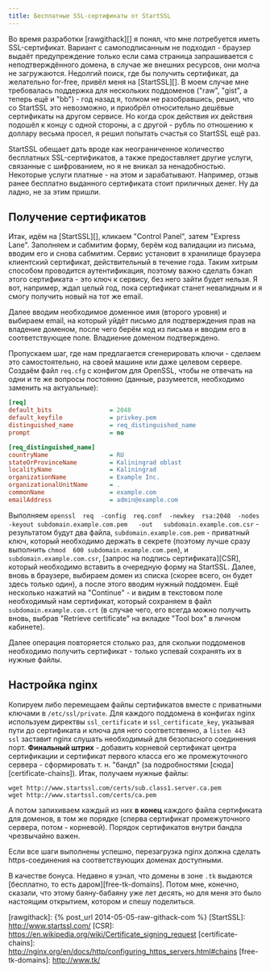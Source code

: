 ```yaml
---
title: Бесплатные SSL-сертификаты от StartSSL
---
```


Во  время  разработки  [rawgithack][]  я   понял,  что  мне  потребуется  иметь
SSL-сертификат.  Вариант  с  самоподписанным   не  подходил  -  браузер  выдаёт
предупреждение  только если  сама  страница  запрашивается с  неподтверждённого
домена,  в случае  же  внешних  ресурсов, они  молча  не загружаются.  Недолгий
поиск,  где бы  получить сертификат,  да  желательно for-free,  привёл меня  на
[StartSSL][]. В моем случае мне требовалась поддержка для нескольких поддоменов
("raw", "gist",  а теперь ещё  и "bb") - год  назад я, толком  не разобравшись,
решил,  что  со  StartSSL  это  невозможно,  и  приобрёл  относительно  дешёвые
сертификаты на  другом сервисе. Но  когда срок  действия их действия  подошёл к
концу с одной стороны, а с другой - рубль по отношению к доллару весьма просел,
я решил попытать счастья со StartSSL ещё раз.

StartSSL   обещает  дать   вроде  как   неограниченное  количество   бесплатных
SSL-сертификатов, а также предоставляет другие услуги, связанные с шифрованием,
но  я  не  вникал за  ненадобностью.  Некоторые  услуги  платные  - на  этом  и
зарабатывают.  Например,  отзыв  ранее бесплатно  выданного  сертификата  стоит
приличных денег. Ну да ладно, не за этим пришли.

## Получение сертификатов

Итак,  идём на  [StartSSL][], кликаем  "Control Panel",  затем "Express  Lane".
Заполняем  и сабмитим  форму,  берём  код валидации  из  письма,  вводим его  и
снова сабмитим.  Сервис установит  в хранилище браузера  клиентский сертификат,
действительный в течение года. Таким хитрым способом проводится аутентификация,
поэтому важно  сделать бэкап этого сертификата  - это ключ к  сервису, без него
зайти будет  нельзя. Я вот,  например, ждал  целый год, пока  сертификат станет
невалидным и я смогу получить новый на тот же email.

Далее вводим  необходимое доменное  имя (второго уровня)  и выбираем  email, на
который уйдёт  письмо для  подтверждения прав на  владение доменом,  после чего
берём код  из письма  и вводим  его в  соответствующее поле.  Владиение доменом
подтверждено.

Пропускаем  шаг,  где  нам  предлагается  сгенерировать  ключи  -  сделаем  это
самостоятельно,  на  своей  машине  или  даже  целевом  сервере.  Создаём  файл
`req.cfg` с  конфигом для OpenSSL,  чтобы не отвечать на  одни и те  же вопросы
постоянно (данные, разумеется, необходимо заменить на актуальные):

```ini
[req]
default_bits                = 2048
default_keyfile             = privkey.pem
distinguished_name          = req_distinguished_name
prompt                      = no

[req_distinguished_name]
countryName                 = RU
stateOrProvinceName         = Kaliningrad oblast
localityName                = Kaliningrad
organizationName            = Example Inc.
organizationalUnitName      = .
commonName                  = example.com
emailAddress                = admin@example.com
```

Выполняем  `openssl  req  -config  req.conf  -newkey  rsa:2048  -nodes  -keyout
subdomain.example.com.pem   -out   subdomain.example.com.csr`   -   результатом
будут  два   файла,  `subdomain.example.com.pem`  -  приватный   ключ,  который
необходимо  держать  в  секрете  (поэтому  лучше  сразу  выполнить  `chmod  600
subdomain.example.com.pem`), и `subdomain.example.com.csr`,  [запрос на подпись
сертификата][CSR], который  необходимо вставить в очередную  форму на StartSSL.
Далее, вновь в браузере, выбираем домен из списка (скорее всего, он будет здесь
только один),  а после этого вводим  нужный поддомен. Ещё несколько  нажатий на
"Continue"  - и  видим в  текстовом  поле необходимый  нам сертификат,  который
сохраняем в файл  `subdomain.example.com.crt` (в случае чего,  его всегда можно
получить вновь,  выбрав "Retrieve certificate"  на вкладке "Tool box"  в личном
кабинете).

Далее  операция  повторяется столько  раз,  для  скольки поддоменов  необходимо
получить сертификат - только успевай сохранять их в нужные файлы.

## Настройка nginx

Копируем  либо перемещаем  файлы  сертификатов вместе  с  приватными ключами  в
`/etc/ssl/private`. Для каждого поддомена  в конфигах nginx используем директвы
`ssl_certificate`  и  `ssl_certificate_key`,  указывая пути  до  сертификата  и
ключа  для него  соответственно,  а  `listen 443  ssl`  заставит nginx  слушать
необходимый  для безопасного  соединения порт.  **Финальный штрих**  - добавить
корневой  сертификат  центра  сертификации  и  сертификат  первого  класса  его
же  промежуточного  сервера -  сформировать  т.  н. "бандл"  (за  подробностями
[сюда][certificate-chains]). Итак, получаем нужные файлы:

```
wget http://www.startssl.com/certs/sub.class1.server.ca.pem
wget http://www.startssl.com/certs/ca.pem
```

А потом  запихиваем каждый  из них  **в конец**  каждого файла  сертификата для
доменов, в  том же порядке  (сперва сертификат промежуточного сервера,  потом -
корневой). Порядок сертификатов внутри бандла чрезвычайно важен.

Если   все  шаги   выполнены   успешно,  перезагрузка   nginx  должна   сделать
https-соединения на соответствующих доменах доступными.

В  качестве  бонуса.  Недавно  я  узнал,  что  домены  в  зоне  `.tk`  выдаются
[бесплатно, то  есть даром][free-tk-domains]. Потом мне,  конечно, сказали, что
этому баяну-бабаяну уже  лет десять, но для меня это  было настоящим открытием,
котором и спешу поделиться.



[rawgithack]: {% post_url 2014-05-05-raw-githack-com %}
[StartSSL]: http://www.startssl.com/
[CSR]: https://en.wikipedia.org/wiki/Certificate_signing_request
[certificate-chains]: http://nginx.org/en/docs/http/configuring_https_servers.html#chains
[free-tk-domains]: http://www.tk/
